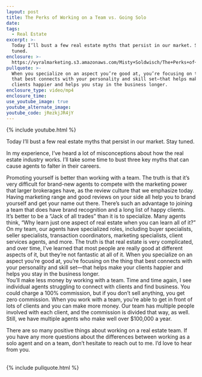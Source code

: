 ```yaml
---
layout: post
title: The Perks of Working on a Team vs. Going Solo
date:
tags:
  - Real Estate
excerpt: >-
  Today I’ll bust a few real estate myths that persist in our market. Stay
  tuned.
enclosure: >-
  https://vyralmarketing.s3.amazonaws.com/Misty+Soldwisch/The+Perks+of+Working+on+a+Team+vs.+Going+Solo.mp4
pullquote: >-
  When you specialize on an aspect you’re good at, you’re focusing on the thing
  that best connects with your personality and skill set—that helps make your
  clients happier and helps you stay in the business longer.
enclosure_type: video/mp4
enclosure_time:
use_youtube_image: true
youtube_alternate_image:
youtube_code: jRezkjJR4jY
---
```


{% include youtube.html %}

Today I’ll bust a few real estate myths that persist in our market. Stay tuned.

In my experience, I’ve heard a lot of misconceptions about how the real estate industry works. I’ll take some time to bust three key myths that can cause agents to falter in their careers.

Promoting yourself is better than working with a team. The truth is that it’s very difficult for brand-new agents to compete with the marketing power that larger brokerages have, as the review culture that we emphasize today. Having marketing range and good reviews on your side all help you to brand yourself and get your name out there. There’s such an advantage to joining a team that does have brand recognition and a long list of happy clients.<br>It’s better to be a “Jack of all trades” than it is to specialize. Many agents think, “Why learn just one aspect of real estate when you can learn all of it?” On my team, our agents have specialized roles, including buyer specialists, seller specialists, transaction coordinators, marketing specialists, client services agents, and more. The truth is that real estate is very complicated, and over time, I’ve learned that most people are really good at different aspects of it, but they’re not fantastic at all of it. When you specialize on an aspect you’re good at, you’re focusing on the thing that best connects with your personality and skill set—that helps make your clients happier and helps you stay in the business longer.<br>You’ll make less money by working with a team. Time and time again, I see individual agents struggling to connect with clients and find business. You could charge a 100% commission, but if you don’t sell anything, you get zero commission. When you work with a team, you’re able to get in front of lots of clients and you can make more money. Our team has multiple people involved with each client, and the commission is divided that way, as well. Still, we have multiple agents who make well over $100,000 a year.

There are so many positive things about working on a real estate team. If you have any more questions about the differences between working as a solo agent and on a team, don’t hesitate to reach out to me. I’d love to hear from you.<br>&nbsp;

{% include pullquote.html %}